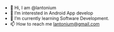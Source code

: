 - 👋 Hi, I am @lantonium
- 👀 I’m interested in Android App develop
- 🌱 I’m currently learning Software Development.
- 📫 How to reach me lantonium@gmail.com

<!---
lantonium/lantonium is a ✨ special ✨ repository because its `README.md` (this file) appears on your GitHub profile.
You can click the Preview link to take a look at your changes.
--->
